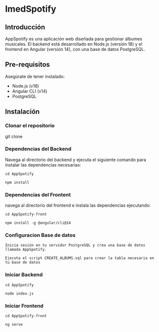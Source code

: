 # ImedSpotify

## Introducción
AppSpotify es una aplicación web diseñada para gestionar álbumes musicales. El backend está desarrollado en Node.js (versión 18) y el frontend en Angular (versión 14), con una base de datos PostgreSQL.

## Pre-requisitos
Asegúrate de tener instalado:
- Node.js (v18)
- Angular CLI (v14)
- PostgreSQL

## Instalación

### Clonar el repositorio

git clone <url-del-repositorio>

### Dependencias del Backend

Navega al directorio del backend y ejecuta el siguiente comando para instalar las dependencias necesarias:

```
cd AppSpotify

npm install
```
### Dependencias del Frontent

navega al directorio del frontend e instala las dependencias ejecutando:

```
cd AppSpotify-front

npm install -g @angular/cli@14
```
### Configuracion Base de datos

```
Inicia sesión en tu servidor PostgreSQL y crea una base de datos llamada AppSpotify.

Ejecuta el script CREATE_ALBUMS.sql para crear la tabla necesaria en tu base de datos
```

### Iniciar Backend
```
cd AppSpotify

node index.js
```
### Iniciar Frontend

```
cd AppSpotify-front

ng serve
```